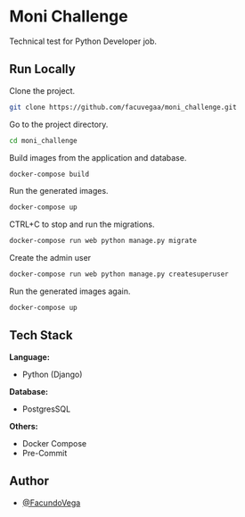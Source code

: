 # Moni Challenge
Technical test for Python Developer job.

## Run Locally

Clone the project.
```bash
git clone https://github.com/facuvegaa/moni_challenge.git
```

Go to the project directory.
```bash
cd moni_challenge
```

Build images from the application and database.
```bash
docker-compose build
```

Run the generated images.
```bash
docker-compose up
```

CTRL+C to stop and run the migrations.
```bash
docker-compose run web python manage.py migrate
```

Create the admin user
```bash
docker-compose run web python manage.py createsuperuser
```

Run the generated images again.
```bash
docker-compose up
```

## Tech Stack

**Language:**
- Python (Django)

**Database:**
- PostgresSQL

**Others:**
- Docker Compose
- Pre-Commit

## Author

- [@FacundoVega](https://github.com/facuvegaa)
